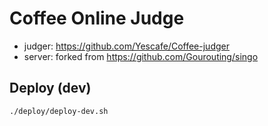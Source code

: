 # Coffee Online Judge

- judger: <https://github.com/Yescafe/Coffee-judger>
- server: forked from <https://github.com/Gourouting/singo>

## Deploy (dev)

```bash
./deploy/deploy-dev.sh
```

